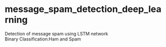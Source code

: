 # message_spam_detection_deep_learning
Detection of message spam using LSTM network\
Binary Classification:Ham and Spam
